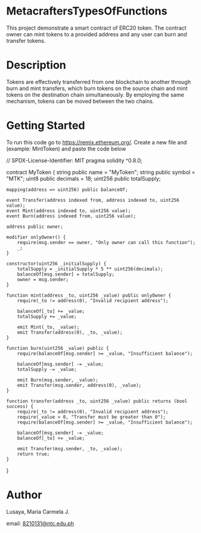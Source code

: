 # MetacraftersTypesOfFunctions
This project demonstrate a smart contract of ERC20 token. The contract owner can mint tokens to a provided address and any user can burn and transfer tokens.

# Description
Tokens are effectively transferred from one blockchain to another through burn and mint transfers, which burn tokens on the source chain and mint tokens on the destination chain simultaneously. By employing the same mechanism, tokens can be moved between the two chains.

# Getting Started
To run this code go to https://remix.ethereum.org/. Create a new file and (example: MintToken) and paste the code below

// SPDX-License-Identifier: MIT
pragma solidity ^0.8.0;

contract MyToken {
    string public name = "MyToken";
    string public symbol = "MTK";
    uint8 public decimals = 18;
    uint256 public totalSupply;

    mapping(address => uint256) public balanceOf;

    event Transfer(address indexed from, address indexed to, uint256 value);
    event Mint(address indexed to, uint256 value);
    event Burn(address indexed from, uint256 value);

    address public owner;

    modifier onlyOwner() {
        require(msg.sender == owner, "Only owner can call this function");
        _;
    }

    constructor(uint256 _initialSupply) {
        totalSupply = _initialSupply * 5 ** uint256(decimals);
        balanceOf[msg.sender] = totalSupply;
        owner = msg.sender;
    }

    function mint(address _to, uint256 _value) public onlyOwner {
        require(_to != address(0), "Invalid recipient address");

        balanceOf[_to] += _value;
        totalSupply += _value;

        emit Mint(_to, _value);
        emit Transfer(address(0), _to, _value);
    }

    function burn(uint256 _value) public {
        require(balanceOf[msg.sender] >= _value, "Insufficient balance");

        balanceOf[msg.sender] -= _value;
        totalSupply -= _value;

        emit Burn(msg.sender, _value);
        emit Transfer(msg.sender, address(0), _value);
    }

    function transfer(address _to, uint256 _value) public returns (bool success) {
        require(_to != address(0), "Invalid recipient address");
        require(_value > 0, "Transfer must be greater than 0");
        require(balanceOf[msg.sender] >= _value, "Insufficient balance");

        balanceOf[msg.sender] -= _value;
        balanceOf[_to] += _value;

        emit Transfer(msg.sender, _to, _value);
        return true;
    }
}

# Author
Lusaya, Maria Carmela J.

email: 8210131@ntc.edu.ph
